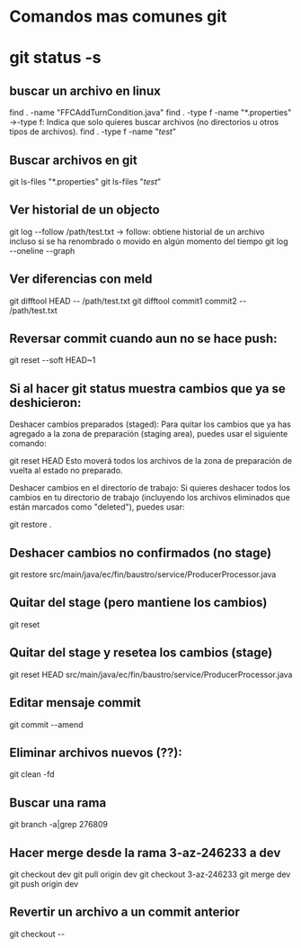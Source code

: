 # Comandos mas comunes git

# git status -s

## buscar un archivo en linux
find . -name "FFCAddTurnCondition.java"
find . -type f -name "*.properties"  ->-type f: Indica que solo quieres buscar archivos (no directorios u otros tipos de archivos).
find . -type f -name "*test*"

## Buscar archivos en git
git ls-files "*.properties"
git ls-files "*test*"

## Ver historial de un objecto
git log --follow /path/test.txt -> follow: obtiene historial de un archivo incluso si se ha renombrado o movido en algún momento del tiempo
git log --oneline --graph

## Ver diferencias con meld
git difftool HEAD -- /path/test.txt
git difftool commit1 commit2 -- /path/test.txt


## Reversar commit cuando aun no se hace push:
git reset --soft HEAD~1

## Si al hacer git status muestra cambios que ya se deshicieron:

Deshacer cambios preparados (staged): Para quitar los cambios que ya has agregado a la zona de preparación (staging area), puedes usar el siguiente comando:

git reset HEAD
Esto moverá todos los archivos de la zona de preparación de vuelta al estado no preparado.

Deshacer cambios en el directorio de trabajo: Si quieres deshacer todos los cambios en tu directorio de trabajo (incluyendo los archivos eliminados que están marcados como "deleted"), puedes usar:

git restore .

## Deshacer cambios no confirmados (no stage)
git restore src/main/java/ec/fin/baustro/service/ProducerProcessor.java

## Quitar del stage (pero mantiene los cambios)
git reset <file>

## Quitar del stage y resetea los cambios (stage)
git reset HEAD src/main/java/ec/fin/baustro/service/ProducerProcessor.java

## Editar mensaje commit
git commit --amend

## Eliminar archivos nuevos (??):
git clean -fd

## Buscar una rama
git branch -a|grep 276809

## Hacer merge desde la rama 3-az-246233 a dev
git checkout dev
git pull origin dev
git checkout 3-az-246233
git merge dev
git push origin dev

## Revertir un archivo a un commit anterior
git checkout <commit-hash> -- <archivo>